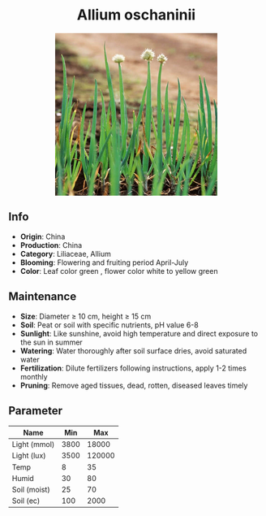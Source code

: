 <h1 align='center'>Allium oschaninii</h1>
<p align="center">
    <img 
        align='center'
        width='320'
        src="../images/allium oschaninii.png" 
        alt='Allium oschaninii' />
</p>

## Info

 - **Origin**: China
 - **Production**: China
 - **Category**: Liliaceae, Allium
 - **Blooming**: Flowering and fruiting period April-July
 - **Color**: Leaf color green , flower color white to yellow green

## Maintenance

 - **Size**: Diameter ≥ 10 cm, height ≥ 15 cm
 - **Soil**: Peat or soil with specific nutrients, pH value 6-8
 - **Sunlight**: Like sunshine, avoid high temperature and direct exposure to the sun in summer
 - **Watering**: Water thoroughly after soil surface dries, avoid saturated water
 - **Fertilization**: Dilute fertilizers following instructions, apply 1-2 times monthly
 - **Pruning**: Remove aged tissues, dead, rotten, diseased leaves timely

## Parameter

| Name         | Min  | Max   |
|--------------|------|-------|
| Light (mmol) | 3800 | 18000  |
| Light (lux)  | 3500 | 120000 |
| Temp         | 8    | 35    |
| Humid        | 30   | 80    |
| Soil (moist) | 25   | 70    |
| Soil (ec)    | 100  | 2000  |